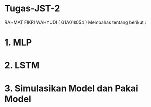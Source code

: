 # Tugas-JST-2
RAHMAT FIKRI WAHYUDI ( G1A018054 )
Membahas tentang berikut : 
# 1. MLP
#  2. LSTM
# 3. Simulasikan Model dan Pakai Model
